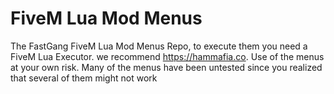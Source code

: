 # FiveM Lua Mod Menus
The FastGang FiveM Lua Mod Menus Repo,
to execute them you need a FiveM Lua Executor.
we recommend https://hammafia.co.
Use of the menus at your own risk.
Many of the menus have been untested since you realized that several of them might not work
